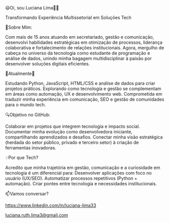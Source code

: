 😃Oi, sou Luciana Lima🫶🏽

 Transformando Experiência Multissetorial em Soluções Tech
 
📌Sobre Mim:

Com mais de 15 anos atuando em secretariado, gestão e comunicação, desenvolvi habilidades estratégicas em otimização de processos, liderança colaborativa e fortalecimento de relações institucionais. Agora, mergulho de cabeça no universo da tecnologia como estudante de programação e análise de dados, unindo minha bagagem multidisciplinar à paixão por desenvolver soluções digitais eficientes.


🌱Atualmente🚀

Estudando Python, JavaScript, HTML/CSS e análise de dados para criar projetos práticos.
Explorando como tecnologia e gestão se complementam em áreas como automação, UX e desenvolvimento web.
Comprometida em traduzir minha experiência em comunicação, SEO e gestão de comunidades para o mundo tech.

🔍Objetivo no GitHub:

Colaborar em projetos que integrem tecnologia e impacto social.
Documentar minha evolução como desenvolvedora iniciante, compartilhando aprendizados e desafios.
Conectar minha visão estratégica (herdada do setor público, privado e terceiro setor) à criação de ferramentas inovadoras.


💡Por que Tech?

Acredito que minha trajetória em gestão, comunicação e a curiosidade em tecnologia é um diferencial para:
Desenvolver aplicações com foco no usuário (UX/SEO).
Automatizar processos repetitivos (Python + automação).
Criar pontes entre tecnologia e necessidades institucionais.


📫Vamos conversar?

https://www.linkedin.com/in/luciana-lima33

luciana.ruth.lima3@gmail.com
